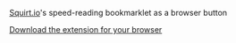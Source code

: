 [Squirt.io](http://www.squirt.io/)'s speed-reading bookmarklet as a browser button

[Download the extension for your browser](http://crossrider.com/download/53690)
